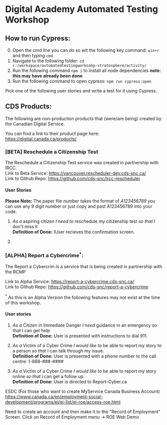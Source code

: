 # Digital Academy Automated Testing Workshop



## How to run Cypress: 

0. Open the cmd line you can do so wit the following key command: `win+r` and then typing `cmd`  
0. Navigate to the following folder: `cd c:/workspace/automatedtestingworksohp-stratosphere/activity/`
0. Run the following command `npm i` to install all node dependencies **note: this may have already been done**
0. Run the following command to open cypress: `npm run cypress:open`

Pick one of the following user stories and write a test for it using Cypress. 

## CDS Products: 

The following are non-production products that (were/are being) created by the Canadian Digital Service. 

You can find a link to their product page here: https://digital.canada.ca/products/

### [BETA] Reschedule a  Citizenship Test

The Reschedule a Citizenship Test service was created in partnership with IRCC.   
Link to Beta Service: https://vancouver.rescheduler-dev.cds-snc.ca/  
Link to Github Repo: https://github.com/cds-snc/ircc-rescheduler


#### User Stories 

**Please Note:** The paper file number takes the format of *A123456789* you can use any 9 digit number or just copy and past A123456789 into your code.

1. *As a* aspiring citizen *I need to* reschedule my citizenship test *so that* I don't miss it  
**Definition of Done:** IUser recieves the confirmation screen.

2. 

### [ALPHA] Report a Cybercrime<sup>*</sup>:  
The Report a Cybercrim is a service that is being created in partnership with the RCMP

Link to Alpha Service: https://report-a-cybercrime.cds-snc.ca/  
Link to Github Repo: https://github.com/cds-snc/report-a-cybercrime

<sup>*</sup> As this is an Alpha Version the following features may not exist at the time of this workshop.

#### User stories

1. *As a* Citizen in Immediate Danger *I need* guidance in an emergency *so that* I can get help  
**Definition of Done:** User is presented with instructions to dial 911.

2. *As a* Victim of a Cyber Crime *I would like to* be able to report my story to a person *so that* I can talk through my issue.  
**Definition of Done:** User is presented with a phone number to the call centre: 
1-888-###-####

3. *As a* Victim of a Cyber Crime *I would like to* be able to report my story online *so that* I can get a follow up.  
**Definition of Done:** User is directed to Report-Cyber.ca 


ESDC (For those who want to create MyService Canada Business Account)
https://www.canada.ca/en/employment-social-development/programs/ei/ei-list/ei-roe/access-roe.html

Need to create an account and then make it to the "Record of Employment" Screen. 
Click on Record of Employment menu -> ROE Web Demo


